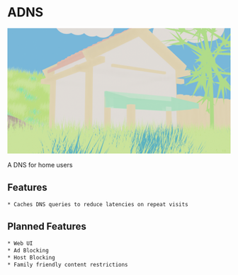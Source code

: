 # ADNS

![alt text](Processes/templates/assets/home.png)

A DNS for home users

## Features

    * Caches DNS queries to reduce latencies on repeat visits

## Planned Features

    * Web UI
    * Ad Blocking
    * Host Blocking
    * Family friendly content restrictions